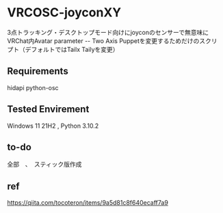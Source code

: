 # VRCOSC-joyconXY
3点トラッキング・デスクトップモード向けにjoyconのセンサーで無意味にVRChat内Avatar parameter -- Two Axis Puppetを変更するためだけのスクリプト（デフォルトではTailx Tailyを変更）

## Requirements
hidapi python-osc

## Tested Envirement
Windows 11 21H2 , Python 3.10.2

## to-do 
全部　、　スティック版作成


## ref 
https://qiita.com/tocoteron/items/9a5d81c8f640ecaff7a9
